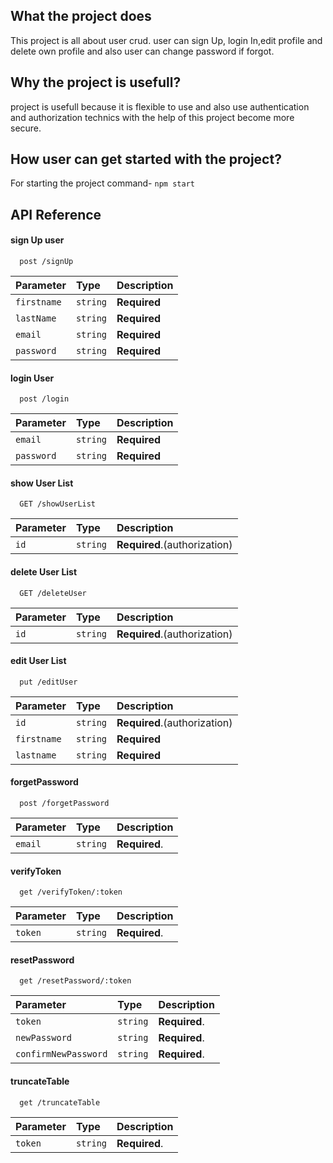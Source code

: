 
## What the project does
This project is all about user crud. user can sign Up,
login In,edit profile and delete own profile and also user can change password if forgot.
## Why the project is usefull?
project is usefull because it is flexible to use and also use authentication and authorization technics with the help of this project become more secure.
## How user can get started with the project?
For starting the project command- `npm start`
## API Reference

#### sign Up user

```http
  post /signUp
```

| Parameter | Type     | Description                |
| :-------- | :------- | :------------------------- |
| `firstname` | `string` | **Required** |
| `lastName` | `string` | **Required** |
| `email` | `string` | **Required** |
| `password` | `string` | **Required** |

#### login User

```http
  post /login
```

| Parameter | Type     | Description                       |
| :-------- | :------- | :-------------------------------- |
| `email`      | `string` | **Required** |
| `password`      | `string` | **Required** |

#### show User List

```http
  GET /showUserList
```

| Parameter | Type     | Description                       |
| :-------- | :------- | :-------------------------------- |
| `id`      | `string` | **Required**.(authorization) |

#### delete User List
```http
  GET /deleteUser
```

| Parameter | Type     | Description                       |
| :-------- | :------- | :-------------------------------- |
| `id`      | `string` | **Required**.(authorization) |

#### edit User List
```http
  put /editUser
```

| Parameter | Type     | Description                       |
| :-------- | :------- | :-------------------------------- |
| `id`      | `string` | **Required**.(authorization) |
| `firstname` | `string` | **Required** |
| `lastname`  | `string` | **Required** |

#### forgetPassword
```http
  post /forgetPassword
```

| Parameter | Type     | Description                       |
| :-------- | :------- | :-------------------------------- |
| `email`      | `string` | **Required**. |

#### verifyToken
```http
  get /verifyToken/:token
```

| Parameter | Type     | Description                       |
| :-------- | :------- | :-------------------------------- |
| `token`      | `string` | **Required**. |


#### resetPassword
```http
  get /resetPassword/:token
```

| Parameter | Type     | Description                       |
| :-------- | :------- | :-------------------------------- |
| `token`      | `string` | **Required**. |
| `newPassword`| `string` | **Required**. |
| `confirmNewPassword`      | `string` | **Required**. |


#### truncateTable
```http
  get /truncateTable
```

| Parameter | Type     | Description                       |
| :-------- | :------- | :-------------------------------- |
| `token`      | `string` | **Required**. |




